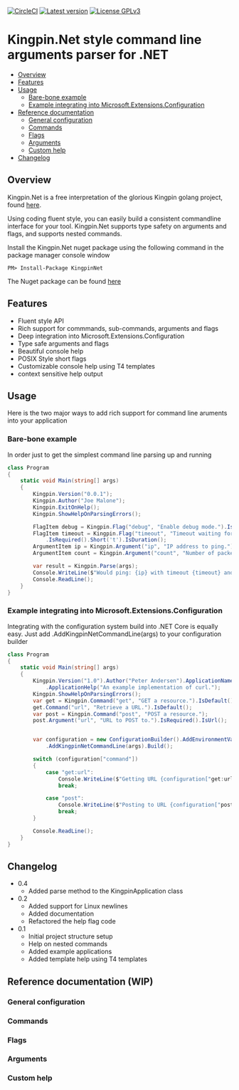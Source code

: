 [![CircleCI](https://circleci.com/gh/UtopleMan/KingpinNet/tree/master.svg?style=svg)](https://circleci.com/gh/UtopleMan/KingpinNet/tree/master)
[![Latest version](https://img.shields.io/badge/nuget-v0.2-blue.svg)](https://www.nuget.org/packages/KingpinNet)
[![License GPLv3](https://img.shields.io/badge/license-GPLv3-green.svg)](http://www.gnu.org/licenses/gpl-3.0.html)
# Kingpin.Net style command line arguments parser for .NET

<!-- MarkdownTOC -->
- [Overview](#overview)
- [Features](#features)
- [Usage](#usage)
  - [Bare-bone example](#bare-bone-example)
  - [Example integrating into Microsoft.Extensions.Configuration](#example-integrating-into-microsoft.extensions.configuration)
- [Reference documentation](#reference-documentation)
  - [General configuration](#general-configuration)
  - [Commands](#commands)
  - [Flags](#flags)
  - [Arguments](#arguments)
  - [Custom help](#custom-help)
- [Changelog](#changelog)
<!-- /MarkdownTOC -->

## Overview

Kingpin.Net is a free interpretation of the glorious Kingpin golang project, found [here](https://github.com/alecthomas/kingpin).

Using coding fluent style, you can easily build a consistent commandline interface for your tool. Kingpin.Net supports type safety on arguments and flags, and supports nested commands.

Install the Kingpin.Net nuget package using the following command in the package manager console window

```
PM> Install-Package KingpinNet
```

The Nuget package can be found [here](https://www.nuget.org/packages/Newtonsoft.Json)

 
## Features

- Fluent style API
- Rich support for commmands, sub-commands, arguments and flags
- Deep integration into Microsoft.Extensions.Configuration
- Type safe arguments and flags
- Beautiful console help
- POSIX Style short flags
- Customizable console help using T4 templates
- context sensitive help output

## Usage

Here is the two major ways to add rich support for command line aruments into your application

### Bare-bone example

In order just to get the simplest command line parsing up and running 

```csharp
class Program
{
    static void Main(string[] args)
    {
        Kingpin.Version("0.0.1");
        Kingpin.Author("Joe Malone");
        Kingpin.ExitOnHelp();
        Kingpin.ShowHelpOnParsingErrors();

        FlagItem debug = Kingpin.Flag("debug", "Enable debug mode.").IsBool();
        FlagItem timeout = Kingpin.Flag("timeout", "Timeout waiting for ping.")
            .IsRequired().Short('t').IsDuration();
        ArgumentItem ip = Kingpin.Argument("ip", "IP address to ping.").IsRequired().IsIp();
        ArgumentItem count = Kingpin.Argument("count", "Number of packets to send").IsInt();

        var result = Kingpin.Parse(args);
        Console.WriteLine($"Would ping: {ip} with timeout {timeout} and count {count} with debug = {debug}");
        Console.ReadLine();
    }
}
```

### Example integrating into Microsoft.Extensions.Configuration

Integrating with the configuration system build into .NET Core is equally easy. Just add .AddKingpinNetCommandLine(args) to your configuration builder

```csharp
class Program
{
    static void Main(string[] args)
    {
        Kingpin.Version("1.0").Author("Peter Andersen").ApplicationName("curl")
            .ApplicationHelp("An example implementation of curl.");
        Kingpin.ShowHelpOnParsingErrors();
        var get = Kingpin.Command("get", "GET a resource.").IsDefault();
        get.Command("url", "Retrieve a URL.").IsDefault();
        var post = Kingpin.Command("post", "POST a resource.");
        post.Argument("url", "URL to POST to.").IsRequired().IsUrl();


        var configuration = new ConfigurationBuilder().AddEnvironmentVariables()
            .AddKingpinNetCommandLine(args).Build();

        switch (configuration["command"])
        {
            case "get:url":
                Console.WriteLine($"Getting URL {configuration["get:url:url"]}");
                break;

            case "post":
                Console.WriteLine($"Posting to URL {configuration["post:url"]}");
                break;
        }

        Console.ReadLine();
    }
}
```

## Changelog
 - 0.4
   - Added parse method to the KingpinApplication class
 - 0.2
   - Added support for Linux newlines
   - Added documentation
   - Refactored the help flag code
 - 0.1
   - Initial project structure setup
   - Help on nested commands
   - Added example applications
   - Added template help using T4 templates

## Reference documentation (WIP)
### General configuration
### Commands
### Flags
### Arguments
### Custom help
